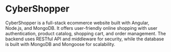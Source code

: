 # CyberShopper
CyberShopper is a full-stack ecommerce website built with Angular, Node.js, and MongoDB. It offers user-friendly online shopping with user authentication, product catalog, shopping cart, and order management. The backend uses RESTful API and middleware for security, while the database is built with MongoDB and Mongoose for scalability.
